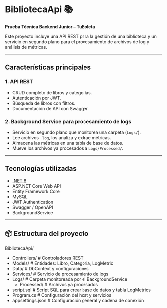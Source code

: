 # BibliotecaApi 📚  
**Prueba Técnica Backend Junior – TuBoleta**

Este proyecto incluye una API REST para la gestión de una biblioteca y un servicio en segundo plano para el procesamiento de archivos de log y análisis de métricas.

---

## Características principales

### 1. API REST

- CRUD completo de libros y categorías.
- Autenticación por JWT.
- Búsqueda de libros con filtros.
- Documentación de API con Swagger.


### 2. Background Service para procesamiento de logs 

- Servicio en segundo plano que monitorea una carpeta (`Logs/`).
- Lee archivos `.log`, los analiza y extrae métricas.
- Almacena las métricas en una tabla de base de datos.
- Mueve los archivos ya procesados a `Logs/Processed/`.


---

## Tecnologías utilizadas

- [.NET 8](https://dotnet.microsoft.com/)
- ASP.NET Core Web API
- Entity Framework Core
- MySQL
- JWT Authentication
- Swagger / OpenAPI
- BackgroundService

---

## 📦 Estructura del proyecto

BibliotecaApi/
- Controllers/ # Controladores REST
- Models/ # Entidades: Libro, Categoria, LogMetric
- Data/ # DbContext y configuraciones
- Services/ # Servicio de procesamiento de logs
- Logs/ # Carpeta monitoreada por el BackgroundService
    - Processed/ # Archivos ya procesados
- script.sql # Script SQL para crear base de datos y tabla LogMetrics
- Program.cs # Configuración del host y servicios
- appsettings.json # Configuración general y cadena de conexión
